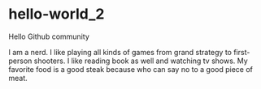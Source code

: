 # hello-world_2

Hello Github community

I am a nerd. I like playing all kinds of games from grand strategy to first-person shooters.
I like reading book as well and watching tv shows. My favorite food is a good
steak because who can say no to a good piece of meat.
